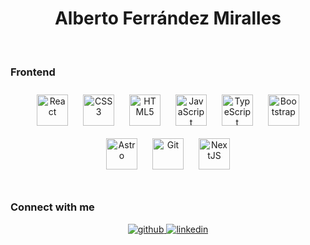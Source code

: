 
<div align="center">
  <h1> Alberto Ferrández Miralles </h1>
</div>  
  

<br/>  

### Frontend  
<div align="center">  
<a href="https://reactjs.org/" target="_blank"><img style="margin: 10px" src="https://img.shields.io/badge/-ReactJs-61DAFB?logo=react&logoColor=white&style=for-the-badge" alt="React" height="50" /></a>  
<a href="https://www.w3schools.com/css/" target="_blank"><img style="margin: 10px" src="https://img.shields.io/badge/CSS3-1572B6?style=for-the-badge&logo=css3&logoColor=white" alt="CSS3" height="50" /></a>  
<a href="https://en.wikipedia.org/wiki/HTML5" target="_blank"><img style="margin: 10px" src="https://img.shields.io/badge/HTML5-E34F26?style=for-the-badge&logo=html5&logoColor=white" alt="HTML5" height="50" /></a>  
<a href="https://www.javascript.com/" target="_blank"><img style="margin: 10px" src="https://img.shields.io/badge/JavaScript-F7DF1E?style=for-the-badge&logo=javascript&logoColor=black" alt="JavaScript" height="50" /></a>  
<a href="https://www.typescriptlang.org/" target="_blank"><img style="margin: 10px" src="https://img.shields.io/badge/TypeScript-007ACC?style=for-the-badge&logo=typescript&logoColor=white" alt="TypeScript" height="50" /></a>  
<a href="https://getbootstrap.com/docs/3.4/javascript/" target="_blank"><img style="margin: 10px" src="https://img.shields.io/badge/Bootstrap-563D7C?style=for-the-badge&logo=bootstrap&logoColor=white" alt="Bootstrap" height="50" /></a>  
<a href="https://www.astro.build/" target="_blank"><img style="margin: 10px" src="https://img.shields.io/badge/Astro-FF5D01?logo=astro&logoColor=fff&style=for-the-badge" alt="Astro" height="50" /></a> 
<a href="https://github.com/" target="_blank"><img style="margin: 10px" src="https://img.shields.io/badge/GIT-E44C30?style=for-the-badge&logo=git&logoColor=white" alt="Git" height="50" /></a>  
<a href="https://nextjs.org/" target="_blank"><img style="margin: 10px" src="https://img.shields.io/badge/Next-black?style=for-the-badge&logo=next.js&logoColor=white" alt="NextJS" height="50" /></a>  
</div>

<br/>  


### Connect with me  
<div align="center">
<a href="https://github.com/albertoferrandez" target="_blank">
<img src=https://img.shields.io/badge/github-%2324292e.svg?&style=for-the-badge&logo=github&logoColor=white alt=github style="margin-bottom: 5px;" />
</a>
<a href="https://linkedin.com/in/https://www.linkedin.com/in/albertoferrandezmiralles/" target="_blank">
<img src=https://img.shields.io/badge/linkedin-%231E77B5.svg?&style=for-the-badge&logo=linkedin&logoColor=white alt=linkedin style="margin-bottom: 5px;" />
</a>  
</div>  
  

<br/>  
